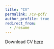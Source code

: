 ```yaml
---
title: "CV"
permalink: /cv-pdf/
author_profile: true
redirect_from: 
  - /resume
---
```

Download CV [here](http://minjaejkim.github.io/files/cv_20240914.pdf)
